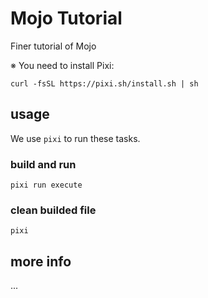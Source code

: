 # Mojo Tutorial

Finer tutorial of Mojo

※ You need to install Pixi:

```shell
curl -fsSL https://pixi.sh/install.sh | sh
```

## usage

We use `pixi` to run these tasks.

### build and run

```shell
pixi run execute
```

### clean builded file

```shell
pixi 
```

## more info

...
